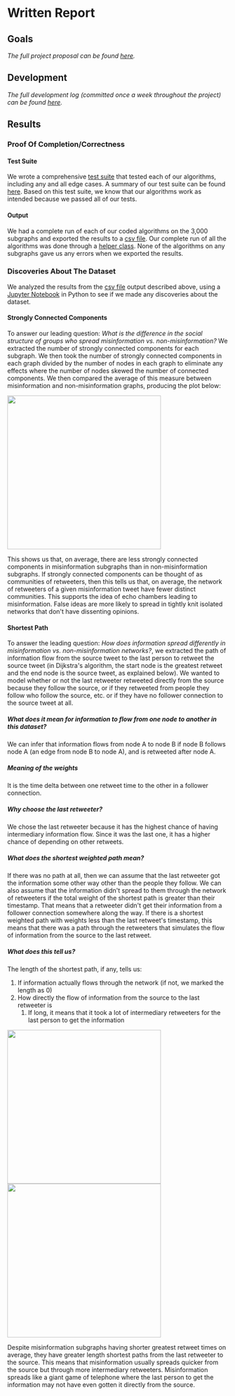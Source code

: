 # Written Report

## Goals
_The full project proposal can be found [here](https://github.com/jasonoh3/conspiracy-data-structure/blob/main/project-info/proposal.md)._
## Development
_The full development log (committed once a week throughout the project) can be found [here](https://github.com/jasonoh3/conspiracy-data-structure/blob/main/project-info/weekly_notes.md)._
## Results
### Proof Of Completion/Correctness
#### Test Suite
We wrote a comprehensive [test suite](https://github.com/jasonoh3/conspiracy-data-structure/tree/main/tests) that tested each of our algorithms, including any and all edge cases. A summary of our test suite can be found [here](https://github.com/jasonoh3/conspiracy-data-structure#test-strategy). Based on this test suite, we know that our algorithms work as intended because we passed all of our tests. 
#### Output
We had a complete run of each of our coded algorithms on the 3,000 subgraphs and exported the results to a [csv file](https://github.com/jasonoh3/conspiracy-data-structure/blob/main/wico_graph_results.csv). Our complete run of all the algorithms was done through a [helper class](https://github.com/jasonoh3/conspiracy-data-structure/blob/main/src/AnalyzeGraphs.h). None of the algorithms on any subgraphs gave us any errors when we exported the results. 
### Discoveries About The Dataset
We analyzed the results from the [csv file](https://github.com/jasonoh3/conspiracy-data-structure/blob/main/wico_graph_results.csv) output described above, using a [Jupyter Notebook](https://github.com/jasonoh3/conspiracy-data-structure/blob/main/data/analyze_results.ipynb) in Python to see if we made any discoveries about the dataset.
#### Strongly Connected Components 
To answer our leading question: _What is the difference in the social structure of groups who spread misinformation vs. non-misinformation?_
We extracted the number of strongly connected components for each subgraph. We then took the number of strongly connected components in each graph divided by the number of nodes in each graph to eliminate any effects where the number of nodes skewed the number of connected components. We then compared the average of this measure between misinformation and non-misinformation graphs, producing the plot below:

<img src="https://media.github-dev.cs.illinois.edu/user/12503/files/954616b5-a47d-4951-bf4c-84f8d69253bf" width="350">

This shows us that, on average, there are less strongly connected components in misinformation subgraphs than in non-misinformation subgraphs. If strongly connected components can be thought of as communities of retweeters, then this tells us that, on average, the network of retweeters of a given misinformation tweet have fewer distinct communities. This supports the idea of echo chambers leading to misinformation. False ideas are more likely to spread in tightly knit isolated networks that don't have dissenting opinions. 

#### Shortest Path
To answer the leading question: _How does information spread differently in misinformation vs. non-misinformation networks?_, we extracted the path of information flow from the source tweet to the last person to retweet the source tweet (in Dijkstra's algorithm, the start node is the greatest retweet and the end node is the source tweet, as explained below). We wanted to model whether or not the last retweeter retweeted directly from the source because they follow the source, or if they retweeted from people they follow who follow the source, etc. or if they have no follower connection to the source tweet at all.
##### What does it mean for information to flow from one node to another in this dataset?
We can infer that information flows from node A to node B if node B follows node A (an edge from node B to node A), and is retweeted after node A.
##### Meaning of the weights
It is the time delta between one retweet time to the other in a follower connection. 
##### Why choose the last retweeter?
We chose the last retweeter because it has the highest chance of having intermediary information flow. Since it was the last one, it has a higher chance of depending on other retweets.
##### What does the shortest weighted path mean?
If there was no path at all, then we can assume that the last retweeter got the information some other way other than the people they follow. We can also assume that the information didn't spread to them through the network of retweeters if the total weight of the shortest path is greater than their timestamp. That means that a retweeter didn't get their information from a follower connection somewhere along the way. If there is a shortest weighted path with weights less than the last retweet's timestamp, this means that there was a path through the retweeters that simulates the flow of information from the source to the last retweet.
##### What does this tell us?
The length of the shortest path, if any, tells us:
1. If information actually flows through the network (if not, we marked the length as 0)
3. How directly the flow of information from the source to the last retweeter is
	  1. If long, it means that it took a lot of intermediary retweeters for the last person to get the information

<img src="https://media.github-dev.cs.illinois.edu/user/12503/files/c0b2a091-de4a-43bb-a945-17d899c0e9c3" width="350">
<img src="https://media.github-dev.cs.illinois.edu/user/12503/files/20b4a314-92d2-44cf-83ab-376df6fa5363" width="350">

Despite misinformation subgraphs having shorter greatest retweet times on average, they have greater length shortest paths from the last retweeter to the source. This means that misinformation usually spreads quicker from the source but through more intermediary retweeters. Misinformation spreads like a giant game of telephone where the last person to get the information may not have even gotten it directly from the source.
